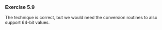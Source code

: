 ### Exercise 5.9

The technique is correct, but we would need the conversion routines to also support 64-bit values.
